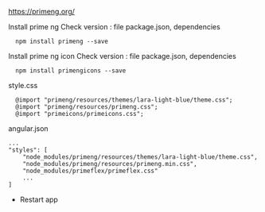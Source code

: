 
https://primeng.org/

Install prime ng
  Check version : file package.json, dependencies
```
  npm install primeng --save
```
Install prime ng icon
  Check version : file package.json, dependencies
```
  npm install primengicons --save
```
style.css
```
  @import "primeng/resources/themes/lara-light-blue/theme.css";
  @import "primeng/resources/primeng.css";
  @import "primeicons/primeicons.css";
```
angular.json

```
...
"styles": [
    "node_modules/primeng/resources/themes/lara-light-blue/theme.css",
    "node_modules/primeng/resources/primeng.min.css",
    "node_modules/primeflex/primeflex.css"
    ...
]
```
- Restart app
